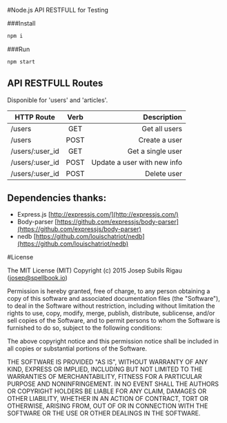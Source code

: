 #Node.js API RESTFULL for Testing

###Install
```sh
npm i
```

###Run
```sh
npm start
```

## API RESTFULL Routes
Disponible for 'users' and 'articles'.

| HTTP Route       | Verb  | Description                 |
| ---------------- |:-----:| ---------------------------:|
| /users           |  GET  | Get all users               |
| /users           |  POST | Create a user               |
| /users/:user_id  |  GET  | Get a single user           |
| /users/:user_id  |  POST | Update a user with new info |
| /users/:user_id  |  POST | Delete user                 |

## Dependencies thanks:
- Express.js [http://expressjs.com/](http://expressjs.com/)
- Body-parser [https://github.com/expressjs/body-parser](https://github.com/expressjs/body-parser)
- nedb [https://github.com/louischatriot/nedb](https://github.com/louischatriot/nedb)



#License

The MIT License (MIT) Copyright (c) 2015 Josep Subils Rigau (josep@spellbook.io)

Permission is hereby granted, free of charge, to any person obtaining a copy of this software and associated documentation files (the "Software"), to deal in the Software without restriction, including without limitation the rights to use, copy, modify, merge, publish, distribute, sublicense, and/or sell copies of the Software, and to permit persons to whom the Software is furnished to do so, subject to the following conditions:

The above copyright notice and this permission notice shall be included in all copies or substantial portions of the Software.

THE SOFTWARE IS PROVIDED "AS IS", WITHOUT WARRANTY OF ANY KIND, EXPRESS OR IMPLIED, INCLUDING BUT NOT LIMITED TO THE WARRANTIES OF MERCHANTABILITY, FITNESS FOR A PARTICULAR PURPOSE AND NONINFRINGEMENT. IN NO EVENT SHALL THE AUTHORS OR COPYRIGHT HOLDERS BE LIABLE FOR ANY CLAIM, DAMAGES OR OTHER LIABILITY, WHETHER IN AN ACTION OF CONTRACT, TORT OR OTHERWISE, ARISING FROM, OUT OF OR IN CONNECTION WITH THE SOFTWARE OR THE USE OR OTHER DEALINGS IN THE SOFTWARE.
